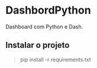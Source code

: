 # DashbordPython
Dashboard com Python e Dash.

## Instalar o projeto

> pip install -r requirements.txt
